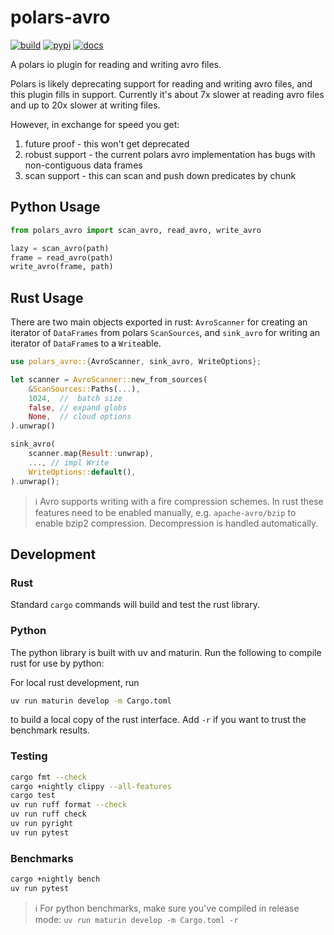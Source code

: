 # polars-avro

[![build](https://github.com/hafaio/polars-avro/actions/workflows/python-package.yml/badge.svg)](https://github.com/hafaio/polars-avro/actions/workflows/python-package.yml)
[![pypi](https://img.shields.io/pypi/v/polars-avro)](https://pypi.org/project/polars-avro/)
[![docs](https://img.shields.io/badge/api-docs-blue)](https://hafaio.github.io/polars-avro)

A polars io plugin for reading and writing avro files.

Polars is likely deprecating support for reading and writing avro files, and
this plugin fills in support. Currently it's about 7x slower at reading avro
files and up to 20x slower at writing files.

However, in exchange for speed you get:

1. future proof - this won't get deprecated
2. robust support - the current polars avro implementation has bugs with non-contiguous data frames
3. scan support - this can scan and push down predicates by chunk

## Python Usage

```py
from polars_avro import scan_avro, read_avro, write_avro

lazy = scan_avro(path)
frame = read_avro(path)
write_avro(frame, path)
```

## Rust Usage

There are two main objects exported in rust: `AvroScanner` for creating an
iterator of `DataFrames` from polars `ScanSources`, and `sink_avro` for writing
an iterator of `DataFrame`s to a `Write`able.

```rs
use polars_avro::{AvroScanner, sink_avro, WriteOptions};

let scanner = AvroScanner::new_from_sources(
    &ScanSources::Paths(...),
    1024,  //  batch size
    false, // expand globs
    None,  // cloud options
).unwrap()

sink_avro(
    scanner.map(Result::unwrap),
    ..., // impl Write
    WriteOptions::default(),
).unwrap();
```

> ℹ️ Avro supports writing with a fire compression schemes. In
> rust these features need to be enabled manually, e.g. `apache-avro/bzip` to
> enable bzip2 compression. Decompression is handled automatically.

## Development

### Rust

Standard `cargo` commands will build and test the rust library.

### Python

The python library is built with uv and maturin. Run the following to compile
rust for use by python:

For local rust development, run

```sh
uv run maturin develop -m Cargo.toml
```

to build a local copy of the rust interface. Add `-r` if you want to trust the
benchmark results.

### Testing

```sh
cargo fmt --check
cargo +nightly clippy --all-features
cargo test
uv run ruff format --check
uv run ruff check
uv run pyright
uv run pytest
```

### Benchmarks

```sh
cargo +nightly bench
uv run pytest
```

> ℹ️ For python benchmarks, make sure you've compiled in release mode: `uv run maturin develop -m Cargo.toml -r`
